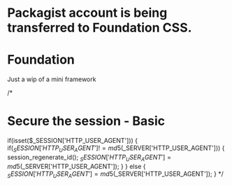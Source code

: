 # Packagist account is being transferred to Foundation CSS.

# Foundation
Just a wip of a mini framework

/*
# Secure the session - Basic
if(isset($_SESSION['HTTP_USER_AGENT'])) {
	if($_SESSION['HTTP_USER_AGENT'] != md5($_SERVER['HTTP_USER_AGENT'])) {
		session_regenerate_id();
		$_SESSION['HTTP_USER_AGENT'] = md5($_SERVER['HTTP_USER_AGENT']);
	}
}
else {
	$_SESSION['HTTP_USER_AGENT'] = md5($_SERVER['HTTP_USER_AGENT']);
}
*/
